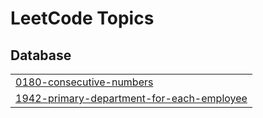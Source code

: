 

<!---LeetCode Topics Start-->
# LeetCode Topics
## Database
|  |
| ------- |
| [0180-consecutive-numbers](https://github.com/aastha-0711/DSA/tree/master/0180-consecutive-numbers) |
| [1942-primary-department-for-each-employee](https://github.com/aastha-0711/DSA/tree/master/1942-primary-department-for-each-employee) |
<!---LeetCode Topics End-->